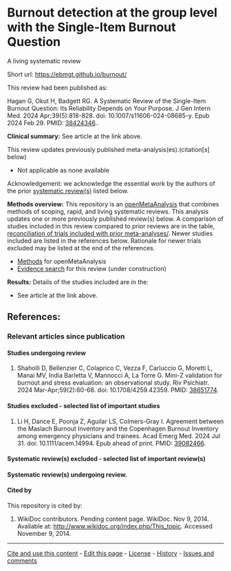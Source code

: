 Burnout detection at the group level with the Single-Item Burnout Question
============================================
A living systematic review

Short url: https://ebmgt.github.io/burnout/

This review had been published as:

Hagan G, Okut H, Badgett RG. A Systematic Review of the Single-Item Burnout Question: Its Reliability Depends on Your Purpose. J Gen Intern Med. 2024 Apr;39(5):818-828. doi: 10.1007/s11606-024-08685-y. Epub 2024 Feb 29. PMID: [38424346](http://pubmed.gov/38424346)..

**Clinical summary:** 
See article at the link above.

This review updates previously published meta-analysis(es).(citation[s] below)

* Not applicable as none available
<!-- * [Keep current with this topic](files/searching/Keep-up.md) -->

Acknowledgement: we acknowledge the essential work by the authors of the prior [systematic review(s)](#systematic-reviews) listed below.

**Methods overview:** This repository is an [openMetaAnalysis](https://openmetaanalysis.github.io/) that combines methods of scoping, rapid, and living systematic reviews.  This analysis updates one or more previously published review(s) below. A comparison of studies included in this review compared to prior reviews are in the table, [reconciliation of trials included with prior meta-analyses/](files/reconciliation-tables/Reconciliation%20of%20studies.pdf). Newer studies included are listed in the references below. Rationale for newer trials excluded may be listed at the end of the references. 
* [Methods](http://openmetaanalysis.github.io/methods.html) for openMetaAnalysis
* [Evidence search](files/searching/evidence-search.md) for this review (under construction)

**Results:** Details of the studies included are in the:
* See article at the link above.

References:
----------------------------------
### Relevant articles since publication

#### Studies undergoing review
1. Shaholli D, Bellenzier C, Colaprico C, Vezza F, Carluccio G, Moretti L, Manai MV, India Barletta V, Mannocci A, La Torre G. Mini-Z validation for burnout and stress evaluation: an observational study. Riv Psichiatr. 2024 Mar-Apr;59(2):60-68. doi: 10.1708/4259.42359. PMID: [38651774](http://pubmed.gov/38651774).

#### Studies excluded - selected list of important studies
1. Li H, Dance E, Poonja Z, Aguilar LS, Colmers-Gray I. Agreement between the Maslach Burnout Inventory and the Copenhagen Burnout Inventory among emergency physicians and trainees. Acad Emerg Med. 2024 Jul 31. doi: 10.1111/acem.14994. Epub ahead of print. PMID: [39082466](http://pubmed.gov/39082466).


#### Systematic review(s) excluded - selected list of important review(s)


#### Systematic review(s) undergoing review.


#### Cited by
This repository is cited by:

1. WikiDoc contributors. Pending content page. WikiDoc. Nov 9, 2014. Available at: http://www.wikidoc.org/index.php/This_topic. Accessed November 9, 2014. 

-------------------------------
[Cite and use this content](https://github.com/openMetaAnalysis/openMetaAnalysis.github.io/blob/master/reusing.MD)  - [Edit this page](../../edit/master/README.md) - [License](files/LICENSE.md) - [History](../../commits/master/README.md)  - 
[Issues and comments](../../issues?q=is%3Aboth+is%3Aissue)


